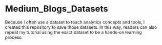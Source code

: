 # Medium_Blogs_Datasets
Because I often use a dataset to teach analytics concepts and tools, I created this repository to save those datasets. In this way, readers can also repeat my tutorial using the exact dataset to be a hands-on learning process.

